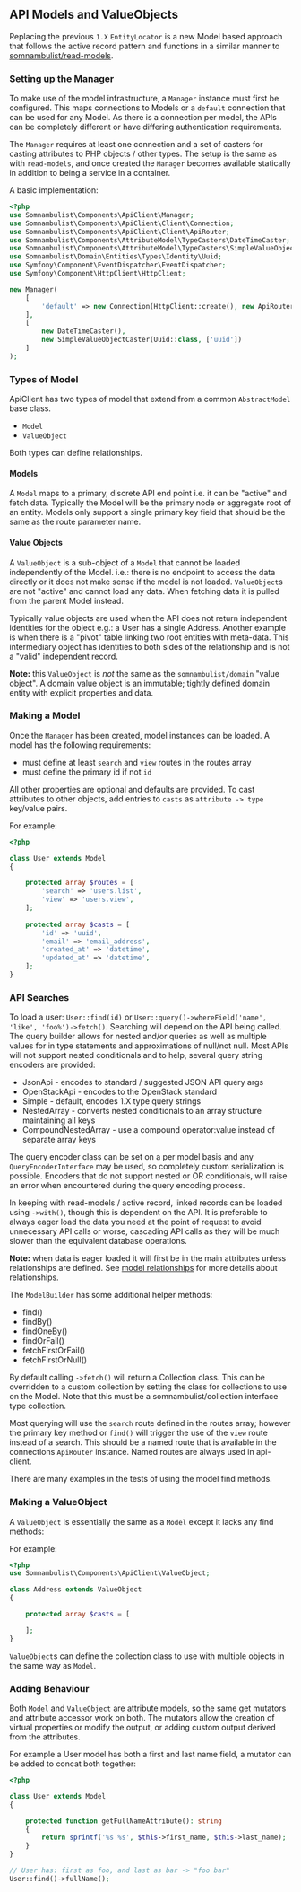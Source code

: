 
## API Models and ValueObjects

Replacing the previous `1.X` `EntityLocator` is a new Model based approach that follows
the active record pattern and functions in a similar manner to [somnambulist/read-models](https://github.com/somnambulist-tech/read-models).

### Setting up the Manager

To make use of the model infrastructure, a `Manager` instance must first be configured.
This maps connections to Models or a `default` connection that can be used for any
Model. As there is a connection per model, the APIs can be completely different or have
differing authentication requirements.

The `Manager` requires at least one connection and a set of casters for casting attributes
to PHP objects / other types. The setup is the same as with `read-models`, and once created
the `Manager` becomes available statically in addition to being a service in a container.

A basic implementation:

```php
<?php
use Somnambulist\Components\ApiClient\Manager;
use Somnambulist\Components\ApiClient\Client\Connection;
use Somnambulist\Components\ApiClient\Client\ApiRouter;
use Somnambulist\Components\AttributeModel\TypeCasters\DateTimeCaster;
use Somnambulist\Components\AttributeModel\TypeCasters\SimpleValueObjectCaster;
use Somnambulist\Domain\Entities\Types\Identity\Uuid;
use Symfony\Component\EventDispatcher\EventDispatcher;
use Symfony\Component\HttpClient\HttpClient;

new Manager(
    [
        'default' => new Connection(HttpClient::create(), new ApiRouter(), new EventDispatcher()),
    ],
    [
        new DateTimeCaster(),
        new SimpleValueObjectCaster(Uuid::class, ['uuid'])
    ]   
);
```

### Types of Model

ApiClient has two types of model that extend from a common `AbstractModel` base class.

 * `Model`
 * `ValueObject`
 
Both types can define relationships.
 
#### Models

A `Model` maps to a primary, discrete API end point i.e. it can be "active" and fetch data.
Typically the Model will be the primary node or aggregate root of an entity. Models only
support a single primary key field that should be the same as the route parameter name.

#### Value Objects

A `ValueObject` is a sub-object of a `Model` that cannot be loaded independently of the
Model. i.e.: there is no endpoint to access the data directly or it does not make sense if
the model is not loaded. `ValueObject`s are not "active" and cannot load any data. When
fetching data it is pulled from the parent Model instead.

Typically value objects are used when the API does not return independent identities for
the object e.g.: a User has a single Address. Another example is when there is a "pivot"
table linking two root entities with meta-data. This intermediary object has identities
to both sides of the relationship and is not a "valid" independent record.

__Note:__ this `ValueObject` is _not_ the same as the `somnambulist/domain` "value object".
A domain value object is an immutable; tightly defined domain entity with explicit properties
and data.

### Making a Model

Once the `Manager` has been created, model instances can be loaded. A model has the
following requirements:

 * must define at least `search` and `view` routes in the routes array
 * must define the primary id if not `id`

All other properties are optional and defaults are provided. To cast attributes to
other objects, add entries to `casts` as `attribute -> type` key/value pairs.

For example:

```php
<?php

class User extends Model
{

    protected array $routes = [
        'search' => 'users.list',
        'view' => 'users.view',
    ];
    
    protected array $casts = [
        'id' => 'uuid',
        'email' => 'email_address',
        'created_at' => 'datetime',
        'updated_at' => 'datetime',
    ];
}
```

### API Searches

To load a user: `User::find(id)` or `User::query()->whereField('name', 'like', 'foo%')->fetch()`.
Searching will depend on the API being called. The query builder allows for nested and/or 
queries as well as multiple values for in type statements and approximations of null/not null.
Most APIs will not support nested conditionals and to help, several query string encoders are
provided:

 * JsonApi - encodes to standard / suggested JSON API query args
 * OpenStackApi - encodes to the OpenStack standard
 * Simple - default, encodes 1.X type query strings
 * NestedArray - converts nested conditionals to an array structure maintaining all keys
 * CompoundNestedArray - use a compound operator:value instead of separate array keys

The query encoder class can be set on a per model basis and any `QueryEncoderInterface` may be
used, so completely custom serialization is possible. Encoders that do not support nested or OR
conditionals, will raise an error when encountered during the query encoding process.

In keeping with read-models / active record, linked records can be loaded using `->with()`,
though this is dependent on the API. It is preferable to always eager load the data you need at
the point of request to avoid unnecessary API calls or worse, cascading API calls as they will
be much slower than the equivalent database operations.

__Note:__ when data is eager loaded it will first be in the main attributes unless relationships
are defined. See [model relationships](model_relationships.md) for more details about relationships.

The `ModelBuilder` has some additional helper methods:

 * find()
 * findBy()
 * findOneBy()
 * findOrFail()
 * fetchFirstOrFail()
 * fetchFirstOrNull()

By default calling `->fetch()` will return a Collection class. This can be overridden to a 
custom collection by setting the class for collections to use on the Model. Note that this must
be a somnambulist/collection interface type collection.

Most querying will use the `search` route defined in the routes array; however the primary
key method or `find()` will trigger the use of the `view` route instead of a search. This 
should be a named route that is available in the connections `ApiRouter` instance. Named routes
are always used in api-client.

There are many examples in the tests of using the model find methods.

### Making a ValueObject

A `ValueObject` is essentially the same as a `Model` except it lacks any find methods:

For example:

```php
<?php
use Somnambulist\Components\ApiClient\ValueObject;

class Address extends ValueObject
{

    protected array $casts = [

    ];
}
```

`ValueObject`s can define the collection class to use with multiple objects in the same way as
`Model`.

### Adding Behaviour

Both `Model` and `ValueObject` are attribute models, so the same get mutators and attribute
accessor work on both. The mutators allow the creation of virtual properties or modify the
output, or adding custom output derived from the attributes.

For example a User model has both a first and last name field, a mutator can be added to
concat both together:

```php
<?php

class User extends Model
{

    protected function getFullNameAttribute(): string
    {
        return sprintf('%s %s', $this->first_name, $this->last_name);
    }
}

// User has: first as foo, and last as bar -> "foo bar"
User::find()->fullName();
```
